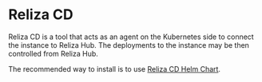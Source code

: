 # Reliza CD

Reliza CD is a tool that acts as an agent on the Kubernetes side to connect the instance to Reliza Hub. The deployments to the instance may be then controlled from Reliza Hub.

The recommended way to install is to use [Reliza CD Helm Chart](https://github.com/relizaio/helm-charts#3-reliza-cd-helm-chart).